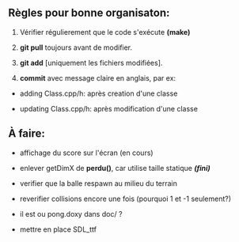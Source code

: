 ## Règles pour bonne organisaton:

1. Vérifier régulierement que le code s'exécute **(make)**

2. **git pull** toujours avant de modifier.

3. **git add** [uniquement les fichiers modifiées].

4. **commit** avec message claire en anglais, par ex:

- adding Class.cpp/h: après creation d'une classe

- updating Class.cpp/h: après modification d'une classe

## À faire:

- affichage du score sur l'écran (en cours)
- enlever getDimX de **perdu()**, car utilise taille statique ***(fini)***
- verifier que la balle respawn au milieu du terrain
- reverifier collisions encore une fois (pourquoi 1 et -1 seulement?)
- il est ou pong.doxy dans doc/ ?

- mettre en place SDL_ttf 